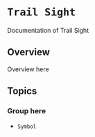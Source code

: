 # ``Trail Sight``

Documentation of Trail Sight

## Overview

Overview here

## Topics

### Group here

- ``Symbol``

